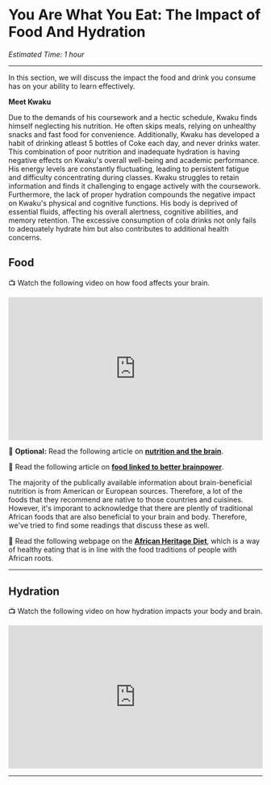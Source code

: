 # You Are What You Eat: The Impact of Food And Hydration

*Estimated Time: 1 hour*

---

In this section, we will discuss the impact the food and drink you consume has on your ability to learn effectively.

<aside>

**Meet Kwaku**
  
Due to the demands of his coursework and a hectic schedule, Kwaku finds himself neglecting his nutrition. He often skips meals, relying on unhealthy snacks and fast food for convenience. Additionally, Kwaku has developed a habit of drinking atleast 5 bottles of Coke each day, and never drinks water. This combination of poor nutrition and inadequate hydration is having negative effects on Kwaku's overall well-being and academic performance. His energy levels are constantly fluctuating, leading to persistent fatigue and difficulty concentrating during classes. Kwaku struggles to retain information and finds it challenging to engage actively with the coursework. Furthermore, the lack of proper hydration compounds the negative impact on Kwaku's physical and cognitive functions. His body is deprived of essential fluids, affecting his overall alertness, cognitive abilities, and memory retention. The excessive consumption of cola drinks not only fails to adequately hydrate him but also contributes to additional health concerns.
  
</aside>

## Food

<aside>


📺 Watch the following video on how food affects your brain.

</aside>

<div style="position: relative; padding-bottom: 56.25%; height: 0;"><iframe src="https://www.youtube.com/embed/xyQY8a-ng6g" title="YouTube video player" frameborder="0" allow="accelerometer; autoplay; clipboard-write; encrypted-media; gyroscope; picture-in-picture" allowfullscreen style="position: absolute; top: 0; left: 0; width: 100%; height: 100%;"></iframe></div>


<aside>
  
📖 **Optional:** Read the following article on [**nutrition and the brain**](http://faculty.washington.edu/chudler/nutr.html).

</aside>

<aside>


📖 Read the following article on [**food linked to better brainpower**](https://www.health.harvard.edu/healthbeat/foods-linked-to-better-brainpower).

</aside>

The majority of the publically available information about brain-beneficial nutrition is from American or European sources. Therefore, a lot of the foods that they recommend are native to those countries and cuisines. However, it's imporant to acknowledge that there are plently of traditional African foods that are also beneficial to your brain and body. Therefore, we've tried to find some readings that discuss these as well.

<aside>
  
📖 Read the following webpage on the **[African Heritage Diet](https://oldwayspt.org/traditional-diets/african-heritage-diet)**, which is a way of healthy eating that is in line with the food traditions of people with African roots.

</aside>

---

## Hydration

<aside>


📺 Watch the following video on how hydration impacts your body and brain.

</aside>

<div style="position: relative; padding-bottom: 56.25%; height: 0;"><iframe src="https://www.youtube.com/embed/9iMGFqMmUFs" title="YouTube video player" frameborder="0" allow="accelerometer; autoplay; clipboard-write; encrypted-media; gyroscope; picture-in-picture" allowfullscreen style="position: absolute; top: 0; left: 0; width: 100%; height: 100%;"></iframe></div>

---

